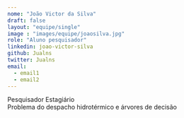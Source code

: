 ```yaml
---
nome: "João Victor da Silva"
draft: false
layout: "equipe/single"
image : "images/equipe/joaosilva.jpg"
role: "Aluno pesquisador"
linkedin: joao-victor-silva
github: Jualns
twitter: Jualns
email:
  - email1
  - email2
---
```

Pesquisador Estagiário <br> Problema do despacho hidrotérmico e árvores de decisão

